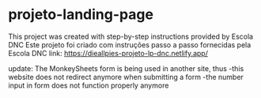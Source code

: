 # projeto-landing-page
This project was created with step-by-step instructions provided by Escola DNC
Este projeto foi criado com instruções passo a passo fornecidas pela Escola DNC
link: https://dieallpies-projeto-lp-dnc.netlify.app/

update:
The MonkeySheets form is being used in another site, thus
-this website does not redirect anymore when submitting a form
-the number input in form does not function properly anymore
